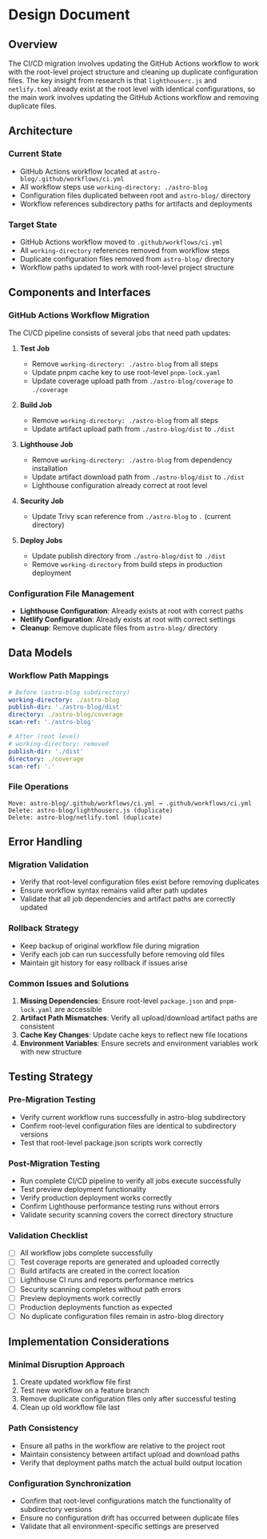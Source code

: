 # Design Document

## Overview

The CI/CD migration involves updating the GitHub Actions workflow to work with the root-level project structure and cleaning up duplicate configuration files. The key insight from research is that `lighthouserc.js` and `netlify.toml` already exist at the root level with identical configurations, so the main work involves updating the GitHub Actions workflow and removing duplicate files.

## Architecture

### Current State
- GitHub Actions workflow located at `astro-blog/.github/workflows/ci.yml`
- All workflow steps use `working-directory: ./astro-blog`
- Configuration files duplicated between root and `astro-blog/` directory
- Workflow references subdirectory paths for artifacts and deployments

### Target State
- GitHub Actions workflow moved to `.github/workflows/ci.yml`
- All `working-directory` references removed from workflow steps
- Duplicate configuration files removed from `astro-blog/` directory
- Workflow paths updated to work with root-level project structure

## Components and Interfaces

### GitHub Actions Workflow Migration
The CI/CD pipeline consists of several jobs that need path updates:

1. **Test Job**
   - Remove `working-directory: ./astro-blog` from all steps
   - Update pnpm cache key to use root-level `pnpm-lock.yaml`
   - Update coverage upload path from `./astro-blog/coverage` to `./coverage`

2. **Build Job**
   - Remove `working-directory: ./astro-blog` from all steps
   - Update artifact upload path from `./astro-blog/dist` to `./dist`

3. **Lighthouse Job**
   - Remove `working-directory: ./astro-blog` from dependency installation
   - Update artifact download path from `./astro-blog/dist` to `./dist`
   - Lighthouse configuration already correct at root level

4. **Security Job**
   - Update Trivy scan reference from `./astro-blog` to `.` (current directory)

5. **Deploy Jobs**
   - Update publish directory from `./astro-blog/dist` to `./dist`
   - Remove `working-directory` from build steps in production deployment

### Configuration File Management
- **Lighthouse Configuration**: Already exists at root with correct paths
- **Netlify Configuration**: Already exists at root with correct settings
- **Cleanup**: Remove duplicate files from `astro-blog/` directory

## Data Models

### Workflow Path Mappings
```yaml
# Before (astro-blog subdirectory)
working-directory: ./astro-blog
publish-dir: './astro-blog/dist'
directory: ./astro-blog/coverage
scan-ref: './astro-blog'

# After (root level)
# working-directory: removed
publish-dir: './dist'
directory: ./coverage
scan-ref: '.'
```

### File Operations
```
Move: astro-blog/.github/workflows/ci.yml → .github/workflows/ci.yml
Delete: astro-blog/lighthouserc.js (duplicate)
Delete: astro-blog/netlify.toml (duplicate)
```

## Error Handling

### Migration Validation
- Verify that root-level configuration files exist before removing duplicates
- Ensure workflow syntax remains valid after path updates
- Validate that all job dependencies and artifact paths are correctly updated

### Rollback Strategy
- Keep backup of original workflow file during migration
- Verify each job can run successfully before removing old files
- Maintain git history for easy rollback if issues arise

### Common Issues and Solutions
1. **Missing Dependencies**: Ensure root-level `package.json` and `pnpm-lock.yaml` are accessible
2. **Artifact Path Mismatches**: Verify all upload/download artifact paths are consistent
3. **Cache Key Changes**: Update cache keys to reflect new file locations
4. **Environment Variables**: Ensure secrets and environment variables work with new structure

## Testing Strategy

### Pre-Migration Testing
- Verify current workflow runs successfully in astro-blog subdirectory
- Confirm root-level configuration files are identical to subdirectory versions
- Test that root-level package.json scripts work correctly

### Post-Migration Testing
- Run complete CI/CD pipeline to verify all jobs execute successfully
- Test preview deployment functionality
- Verify production deployment works correctly
- Confirm Lighthouse performance testing runs without errors
- Validate security scanning covers the correct directory structure

### Validation Checklist
- [ ] All workflow jobs complete successfully
- [ ] Test coverage reports are generated and uploaded correctly
- [ ] Build artifacts are created in the correct location
- [ ] Lighthouse CI runs and reports performance metrics
- [ ] Security scanning completes without path errors
- [ ] Preview deployments work correctly
- [ ] Production deployments function as expected
- [ ] No duplicate configuration files remain in astro-blog directory

## Implementation Considerations

### Minimal Disruption Approach
1. Create updated workflow file first
2. Test new workflow on a feature branch
3. Remove duplicate configuration files only after successful testing
4. Clean up old workflow file last

### Path Consistency
- Ensure all paths in the workflow are relative to the project root
- Maintain consistency between artifact upload and download paths
- Verify that deployment paths match the actual build output location

### Configuration Synchronization
- Confirm that root-level configurations match the functionality of subdirectory versions
- Ensure no configuration drift has occurred between duplicate files
- Validate that all environment-specific settings are preserved